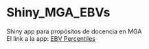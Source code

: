 # Shiny_MGA_EBVs
Shiny app para propósitos de docencia en MGA \
El link a la app: [EBV Percentiles](https://www.shinyapps.io/admin/#/application/9464133)
